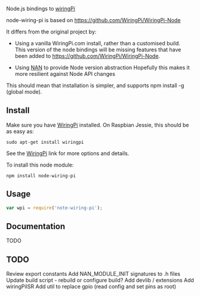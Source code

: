 Node.js bindings to [wiringPi](http://www.wiringpi.com)

node-wiring-pi is based on https://github.com/WiringPi/WiringPi-Node

It differs from the original project by:

* Using a vanilla WiringPi.com install, rather than a customised build.  
This version of the node bindings will be missing features that have been added to https://github.com/WiringPi/WiringPi-Node.

* Using [NAN](https://github.com/nodejs/nan) to provide Node version abstraction
Hopefully this makes it more resilient against Node API changes

This should mean that installation is simpler, and supports npm install -g (global mode).

## Install

Make sure you have [WiringPi](http://wiringpi.com/download-and-install/) installed.  On Raspbian Jessie, this should be as easy as:

```
sudo apt-get install wiringpi
```

See the [WiringPi](http://wiringpi.com/download-and-install/) link for more options and details.

To install this node module:

```
npm install node-wiring-pi
```

## Usage

```javascript
var wpi = require('note-wiring-pi');
```
## Documentation

TODO

## TODO

Review export constants
Add NAN_MODULE_INIT signatures to .h files
Update build script - rebuild or configure build?
Add devlib / extensions
Add wiringPiISR
Add util to replace gpio (read config and set pins as root)


